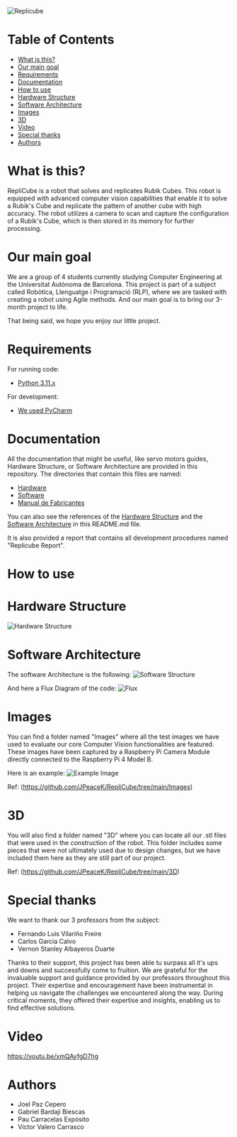 
![Replicube](https://github.com/JPeaceK/RepliCube/blob/main/RepliCube_Photo.jpg)
# Table of Contents
   * [What is this?](#what-is-this)
   * [Our main goal](#our-main-goal)
   * [Requirements](#requirements)
   * [Documentation](#documentation)
   * [How to use](#how-to-use)
   * [Hardware Structure](hardware-structure)
   * [Software Architecture](software-architecture)
   * [Images](#images)
   * [3D](#3d)
   * [Video](#video)
   * [Special thanks](#special-thanks)
   * [Authors](#authors)
   



# What is this?
RepliCube is a robot that solves and replicates Rubik Cubes. This robot is equipped with advanced computer vision capabilities that enable it to solve a Rubik's Cube and replicate the pattern of another cube with high accuracy. The robot utilizes a camera to scan and capture the configuration of a Rubik's Cube, which is then stored in its memory for further processing. 

# Our main goal
  
We are a group of 4 students currently studying Computer Engineering at the Universitat Autònoma de Barcelona.  This project is part of a subject called Robòtica, Llenguatge i Programació (RLP), where we are tasked with creating a robot using Agile methods. And our main goal is to bring our 3-month project to life. 

That being said, we hope you enjoy our little project. 

# Requirements
For running code:
 - [Python 3.11.x](https://www.python.org/)

For development:
 - [We used PyCharm](https://www.jetbrains.com/es-es/pycharm/)

# Documentation
All the documentation that might be useful, like servo motors guides, Hardware Structure, or Software Architecture are provided in this repository. The directories that contain this files are named:

 - [Hardware](https://github.com/JPeaceK/RepliCube/tree/main/Hardware)
 - [Software]()
 - [Manual de Fabricantes](https://github.com/JPeaceK/RepliCube/tree/main/Manuales%20de%20Fabricantes)

You can also see the references of the [Hardware Structure](hardware-structure) and the [Software Architecture](software-architecture) in this README.md file.

It is also provided a report that contains all development procedures named "Replicube Report".

# How to use

# Hardware Structure
![Hardware Structure](https://github.com/JPeaceK/RepliCube/blob/main/Hardware/Hardware.jpg)

# Software Architecture
The software Architecture is the following:
![Software Structure](https://github.com/JPeaceK/RepliCube/blob/main/Software/SW_ARCHITECTURE.drawio.png)

And here a Flux Diagram of the code:
![Flux](https://github.com/JPeaceK/RepliCube/blob/main/Software/Flujo.drawio.png)
# Images
You can find a folder named "Images" where all the test images we have used to evaluate our core Computer Vision functionalities are featured. These images have been captured by a Raspberry Pi Camera Module directly connected to the Raspberry Pi 4 Model B.

Here is an example:
![Example Image](https://github.com/JPeaceK/RepliCube/blob/main/Images/CubeD.jpg)

Ref: (https://github.com/JPeaceK/RepliCube/tree/main/Images)

# 3D
You will also find a folder named "3D" where you can locate all our .stl files that were used in the construction of the robot. This folder includes some pieces that were not ultimately used due to design changes, but we have included them here as they are still part of our project.


Ref: (https://github.com/JPeaceK/RepliCube/tree/main/3D)


# Special thanks
We want to thank our 3 professors from the subject:

 - Fernando Luis Vilariño Freire
 - Carlos Garcia Calvo
 - Vernon Stanley Albayeros Duarte

Thanks to their support, this project has been able tu surpass all it's ups and downs and successfully come to fruition. We are grateful for the invaluable support and guidance provided by our professors throughout this project. Their expertise and encouragement have been instrumental in helping us navigate the challenges we encountered along the way. During critical moments, they offered their expertise and insights, enabling us to find effective solutions.

# Video
https://youtu.be/xmQAyfgD7hg

# Authors
- Joel Paz Cepero
- Gabriel Bardají Biescas
- Pau Carracelas Expósito
- Víctor Valero Carrasco
